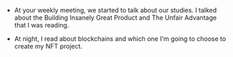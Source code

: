 - At your weekly meeting, we started to talk about our studies. I talked about the Building Insanely Great Product and The Unfair Advantage that I was reading.

- At night, I read about blockchains and which one I'm going to choose to create my NFT project.
